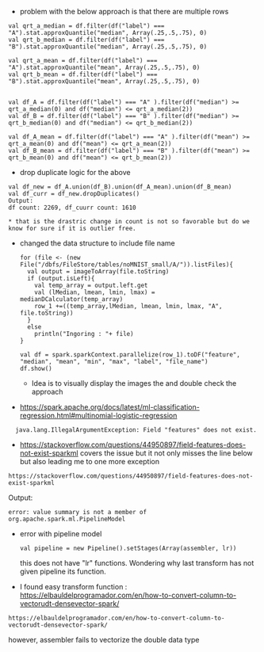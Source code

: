 * problem with the below approach is that there are multiple rows
```
val qrt_a_median = df.filter(df("label") === "A").stat.approxQuantile("median", Array(.25,.5,.75), 0)
val qrt_b_median = df.filter(df("label") === "B").stat.approxQuantile("median", Array(.25,.5,.75), 0)

val qrt_a_mean = df.filter(df("label") === "A").stat.approxQuantile("mean", Array(.25,.5,.75), 0)
val qrt_b_mean = df.filter(df("label") === "B").stat.approxQuantile("mean", Array(.25,.5,.75), 0)


val df_A = df.filter(df("label") === "A" ).filter(df("median") >= qrt_a_median(0) and df("median") <= qrt_a_median(2))
val df_B = df.filter(df("label") === "B" ).filter(df("median") >= qrt_b_median(0) and df("median") <= qrt_b_median(2))

val df_A_mean = df.filter(df("label") === "A" ).filter(df("mean") >= qrt_a_mean(0) and df("mean") <= qrt_a_mean(2))
val df_B_mean = df.filter(df("label") === "B" ).filter(df("mean") >= qrt_b_mean(0) and df("mean") <= qrt_b_mean(2))
```

* drop duplicate logic for the above
```
val df_new = df_A.union(df_B).union(df_A_mean).union(df_B_mean)
val df_curr = df_new.dropDuplicates()
Output:
df count: 2269, df_cuurr count: 1610

```
    * that is the drastric change in count is not so favorable but do we know for sure if it is outlier free.

* changed the data structure to include file name 
   ```
   for (file <- (new File("/dbfs/FileStore/tables/noMNIST_small/A/")).listFiles){
     val output = imageToArray(file.toString) 
     if (output.isLeft){
       val temp_array = output.left.get
       val (lMedian, lmean, lmin, lmax) = medianDCalculator(temp_array)
       row_1 +=((temp_array,lMedian, lmean, lmin, lmax, "A", file.toString))
     }
     else
       println("Ingoring : "+ file)
   }

   val df = spark.sparkContext.parallelize(row_1).toDF("feature", "median", "mean", "min", "max", "label", "file_name")
   df.show()
   ```
   * Idea is to visually display the images the and double check the approach
   
 * https://spark.apache.org/docs/latest/ml-classification-regression.html#multinomial-logistic-regression
 ```
   java.lang.IllegalArgumentException: Field "features" does not exist.
 ```
 
 * https://stackoverflow.com/questions/44950897/field-features-does-not-exist-sparkml covers the issue but it not only misses the line below but also leading me to one more exception
 ```
 https://stackoverflow.com/questions/44950897/field-features-does-not-exist-sparkml
 ```
 Output:
 ```
 error: value summary is not a member of org.apache.spark.ml.PipelineModel
 ```

* error with pipeline model
   ```
   val pipeline = new Pipeline().setStages(Array(assembler, lr))
   ```
   this does not have "lr" functions. Wondering why last transform has not given pipeline its function.
   
* I found easy transform function : https://elbauldelprogramador.com/en/how-to-convert-column-to-vectorudt-densevector-spark/
```
https://elbauldelprogramador.com/en/how-to-convert-column-to-vectorudt-densevector-spark/
```
however, assembler fails to vectorize the double data type
   
   
